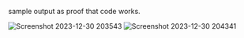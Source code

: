 sample output as proof that code works.


![Screenshot 2023-12-30 203543](https://github.com/AmitShashi/mongoose-one-page-code-snippet/assets/73923245/6d09e7f4-d5f9-42c1-a2fe-a1a912413e39)
![Screenshot 2023-12-30 204341](https://github.com/AmitShashi/mongoose-one-page-code-snippet/assets/73923245/24f3fd6c-aa95-4b91-9f8b-c70167491d04)
